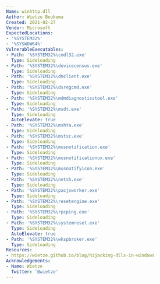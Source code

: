 ```yaml
---
Name: winhttp.dll
Author: Wietze Beukema
Created: 2021-02-27
Vendor: Microsoft
ExpectedLocations:
- '%SYSTEM32%'
- '%SYSWOW64%'
VulnerableExecutables:
- Path: '%SYSTEM32%\cmdl32.exe'
  Type: Sideloading
- Path: '%SYSTEM32%\devicecensus.exe'
  Type: Sideloading
- Path: '%SYSTEM32%\dmclient.exe'
  Type: Sideloading
- Path: '%SYSTEM32%\dsregcmd.exe'
  Type: Sideloading
- Path: '%SYSTEM32%\mdmdiagnosticstool.exe'
  Type: Sideloading
- Path: '%SYSTEM32%\msdt.exe'
  Type: Sideloading
  AutoElevate: true
- Path: '%SYSTEM32%\mshta.exe'
  Type: Sideloading
- Path: '%SYSTEM32%\mstsc.exe'
  Type: Sideloading
- Path: '%SYSTEM32%\musnotification.exe'
  Type: Sideloading
- Path: '%SYSTEM32%\musnotificationux.exe'
  Type: Sideloading
- Path: '%SYSTEM32%\musnotifyicon.exe'
  Type: Sideloading
- Path: '%SYSTEM32%\netsh.exe'
  Type: Sideloading
- Path: '%SYSTEM32%\pacjsworker.exe'
  Type: Sideloading
- Path: '%SYSTEM32%\resetengine.exe'
  Type: Sideloading
- Path: '%SYSTEM32%\rpcping.exe'
  Type: Sideloading
- Path: '%SYSTEM32%\systemreset.exe'
  Type: Sideloading
  AutoElevate: true
- Path: '%SYSTEM32%\wkspbroker.exe'
  Type: Sideloading
Resources:
- https://wietze.github.io/blog/hijacking-dlls-in-windows
Acknowledgements:
- Name: Wietze
  Twitter: '@wietze'
---
```



